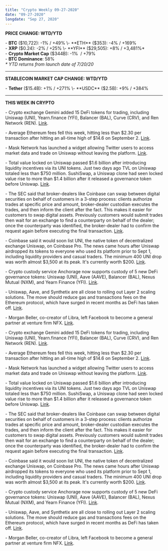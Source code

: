 ```yaml
---
title: "Crypto Weekly 09-27-2020"
date: "09-27-2020"
longdate: "Sep 27, 2020"
---
```


**PRICE CHANGE: WTD/YTD**

\- **BTC** ($10,722): -1% / +49%  
\- **ETH** ($353): -4% / +169%  
\- **XRP** ($0.24): -2% / +25%  
\- **YFI** ($29,505): +8% / +3,481%\*  
\- **Crypto Market Cap** ($344B): -1%  / +79%   
\- **BTC Dominance**: 58%  
*\* YTD returns from launch date of 7/20/20*



---

**STABLECOIN MARKET CAP CHANGE: WTD/YTD**

\- **Tether** ($15.4B): +1% / +271%  
\- **USDC** ($2.5B): +9% / +384%



---

**THIS WEEK IN CRYPTO**

\- Crypto exchange Gemini added 15 DeFi tokens for trading, including Uniswap (UNI), Yearn.finance (YFI), Balancer (BAL), Curve (CRV), and Ren Network (REN). [Link](https://decrypt.co/42955/gemini-adds-uniswaps-uni-and-14-other-defi-tokens).   
  
\- Average Ethereum fees fell this week, hitting less than $2.30 per transaction after hitting an all-time high of $14.6 on September 2. [Link](https://decrypt.co/43055/ethereum-transaction-fees-fall-to-lowest-in-49-days-as-defi-craze-subsides).   
  
\- Mask Network has launched a widget allowing Twitter users to access market data and trade on Uniswap without leaving the platform. [Link](https://cointelegraph.com/news/you-can-now-trade-on-uniswap-without-leaving-twitter).   
  
\- Total value locked on Uniswap passed $1.6 billion after introducing liquidity incentives via its UNI tokens. Just two days ago TVL on Uniswap totaled less than $750 million. SushiSwap, a Uniswap clone had seen locked value rise to more than $1.4 billion after it released a governance token before Uniswap. [Link](https://decrypt.co/42339/ethereum-uniswap-soars-1-6-billion-uni-launch).   
  
\- The SEC said that broker-dealers like Coinbase can swap between digital securities on behalf of customers in a 3-step process: clients authorize trades at specific price and amount, broker-dealer custodian executes the trades, and then inform the client after the fact. This makes it easier for customers to swap digital assets. Previously customers would submit trades then wait for an exchange to find a counterparty on behalf of the dealer; once the counterparty was identified, the broker-dealer had to confirm the request again before executing the final transaction. [Link](https://decrypt.co/43037/the-sec-just-reduced-risk-for-broker-dealers-like-coinbase).   
  
\- Coinbase said it would soon list UNI, the native token of decentralized exchange Uniswap, on Coinbase Pro. The news came hours after Uniswap airdropped its tokens to everyone who used its platform prior to Sept 1, including liquidity providers and casual traders. The minimum 400 UNI drop was worth almost $3,500 at its peak. It's currently worth $200. [Link](https://decrypt.co/42110/coinbase-lists-uniswap-token-hours-after-1500-airdrop).   
  
\- Crypto custody service Anchorage now supports custody of 5 new DeFi governance tokens: Uniswap (UNI), Aave (AAVE), Balancer (BAL), Nexus Mutual (NXM), and Yearn Finance (YFI). [Link](https://decrypt.co/42862/visa-backed-anchorage-loads-up-on-uniswap-defi-tokens).   
  
\- Uniswap, Aave, and Synthetix are all close to rolling out Layer 2 scaling solutions. The move should reduce gas and transactions fees on the Ethereum protocol, which have surged in recent months as DeFi has taken off. [Link](https://cointelegraph.com/news/defi-projects-rush-towards-layer-2-as-ethereum-clogs-up).  
  
\- Morgan Beller, co-creator of Libra, left Facebook to become a general partner at venture firm NFX. [Link](https://techcrunch.com/2020/09/22/morgan-beller-co-creator-of-the-libra-digital-currency-just-joined-the-venture-firm-nfx/). 

\- Crypto exchange Gemini added 15 DeFi tokens for trading, including Uniswap (UNI), Yearn.finance (YFI), Balancer (BAL), Curve (CRV), and Ren Network (REN). [Link](https://decrypt.co/42955/gemini-adds-uniswaps-uni-and-14-other-defi-tokens).   
  
\- Average Ethereum fees fell this week, hitting less than $2.30 per transaction after hitting an all-time high of $14.6 on September 2. [Link](https://decrypt.co/43055/ethereum-transaction-fees-fall-to-lowest-in-49-days-as-defi-craze-subsides).   
  
\- Mask Network has launched a widget allowing Twitter users to access market data and trade on Uniswap without leaving the platform. [Link](https://cointelegraph.com/news/you-can-now-trade-on-uniswap-without-leaving-twitter).   
  
\- Total value locked on Uniswap passed $1.6 billion after introducing liquidity incentives via its UNI tokens. Just two days ago TVL on Uniswap totaled less than $750 million. SushiSwap, a Uniswap clone had seen locked value rise to more than $1.4 billion after it released a governance token before Uniswap. [Link](https://decrypt.co/42339/ethereum-uniswap-soars-1-6-billion-uni-launch).   
  
\- The SEC said that broker-dealers like Coinbase can swap between digital securities on behalf of customers in a 3-step process: clients authorize trades at specific price and amount, broker-dealer custodian executes the trades, and then inform the client after the fact. This makes it easier for customers to swap digital assets. Previously customers would submit trades then wait for an exchange to find a counterparty on behalf of the dealer; once the counterparty was identified, the broker-dealer had to confirm the request again before executing the final transaction. [Link](https://decrypt.co/43037/the-sec-just-reduced-risk-for-broker-dealers-like-coinbase).   
  
\- Coinbase said it would soon list UNI, the native token of decentralized exchange Uniswap, on Coinbase Pro. The news came hours after Uniswap airdropped its tokens to everyone who used its platform prior to Sept 1, including liquidity providers and casual traders. The minimum 400 UNI drop was worth almost $3,500 at its peak. It's currently worth $200. [Link](https://decrypt.co/42110/coinbase-lists-uniswap-token-hours-after-1500-airdrop).   
  
\- Crypto custody service Anchorage now supports custody of 5 new DeFi governance tokens: Uniswap (UNI), Aave (AAVE), Balancer (BAL), Nexus Mutual (NXM), and Yearn Finance (YFI). [Link](https://decrypt.co/42862/visa-backed-anchorage-loads-up-on-uniswap-defi-tokens).   
  
\- Uniswap, Aave, and Synthetix are all close to rolling out Layer 2 scaling solutions. The move should reduce gas and transactions fees on the Ethereum protocol, which have surged in recent months as DeFi has taken off. [Link](https://cointelegraph.com/news/defi-projects-rush-towards-layer-2-as-ethereum-clogs-up).  
  
\- Morgan Beller, co-creator of Libra, left Facebook to become a general partner at venture firm NFX. [Link](https://techcrunch.com/2020/09/22/morgan-beller-co-creator-of-the-libra-digital-currency-just-joined-the-venture-firm-nfx/).